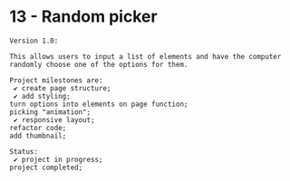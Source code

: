 # 13 - Random picker

    Version 1.0:

    This allows users to input a list of elements and have the computer randomly choose one of the options for them.

    Project milestones are:
     ✔ create page structure;
     ✔ add styling;
    turn options into elements on page function;
    picking "animation";
     ✔ responsive layout;
    refactor code;
    add thumbnail;

    Status:
     ✔ project in progress;
    project completed;
